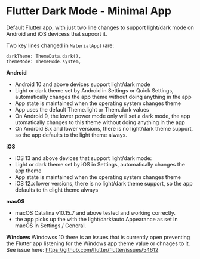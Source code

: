 # Flutter Dark Mode - Minimal App

Default Flutter app, with just two line changes to support light/dark mode on Android and iOS devicess that supoort it.

Two key lines changed in `MaterialApp()`are:
```
darkTheme: ThemeData.dark(),
themeMode: ThemeMode.system,
```

**Android** 
- Android 10 and above devices support light/dark mode
- Light or dark theme set by Android in Settings or Quick Settings, automatically changes the app theme without doing anything in the app
- App state is maintained when the operating system changes theme
- App uses the default Theme.light or Them.dark values
- On Android 9, the lower power mode only will set a dark mode, the app utomatically changes to this theme without doing anything in the app
- On Android 8.x and lower versions, there is no light/dark theme support, so the app defaults to the light theme always.

**iOS** 
- iOS 13 and above devices that support light/dark mode:
- Light or dark theme set by iOS in Settings, automatically changes the app theme
- App state is maintained when the operating system changes theme
- iOS 12.x lower versions, there is no light/dark theme support, so the app defaults to th elight theme always

**macOS**
- macOS Catalina v10.15.7 and above tested and working correctly. 
- the app picks up the with the light/dark/auto Appearance as set in macOS in Settings / General.

**Windows**
Windowss 10 there is an issues that is currently open preventing the Flutter app listening for the Windows app theme value or chnages to it. See issue here: https://github.com/flutter/flutter/issues/54612

